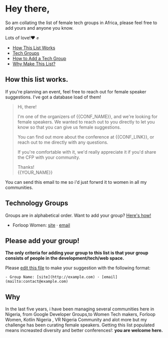 # Hey there,
So am collating the list of female tech groups in Africa, please feel free to add yours and anyone you know.

Lots of love!❤️ ✊

- [How This List Works](#how-this-list-works)
- [Tech Groups](#developer-groups)
- [How to Add a Tech Group](#please-add-your-group)
- [Why Make This List?](#why)

## How this list works.

If you're planning an event, feel free to reach out for female speaker suggestions. I've got a database load of them!

> Hi, there!
> 
> I'm one of the organizers of {{CONF_NAME}}, and we're looking for female speakers. We wanted to reach out to you directly to let you know so that you can give us female suggestions.
> 
> You can find out more about the conference at {{CONF_LINK}}, or reach out to me directly with any questions.
>
> If you're comfortable with it, we'd really appreciate it if you'd share the CFP with your community.
>
> Thanks!  
> {{YOUR_NAME}}

You can send this email to me so i'd just forwrd it to women in all my communities.
## Technology Groups

Groups are in alphabetical order. Want to add your group? [Here's how!](#please-add-your-group)

- Forloop Women: [site](http://twitter.com/forloopwomen) · [email](mailto:forloop.women@gmail.com)


## Please add your group!

**The only criteria for adding your group to this list is that your group consists of people in the development/tech/web space.**

Please [edit this file](https://github.com/EYITAY/WITDiaries/edit/master/README.md) to make your suggestion with the following format:

```
- Group Name: [site](http://example.com) · [email](mailto:contact@example.com)
```

## Why

In the last five years, i have been managing several communities here in Nigeria, from Google Developer Groups,to Women Tech makers, Forloop Women, Kotlin Nigeria , VR Nigeria Community and alot more but my challenge has been curating female speakers.
Getting this list populated means increasted diversity and better conferences!: **you are welcome here.**

